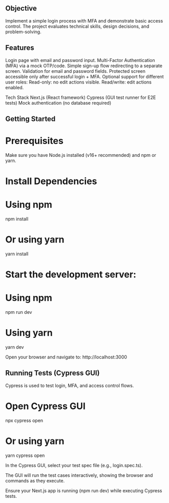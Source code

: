 ## Objective

Implement a simple login process with MFA and demonstrate basic access control. The project evaluates technical skills, design decisions, and problem-solving.

## Features
Login page with email and password input.
Multi-Factor Authentication (MFA) via a mock OTP/code.
Simple sign-up flow redirecting to a separate screen.
Validation for email and password fields.
Protected screen accessible only after successful login + MFA.
Optional support for different user roles:
Read-only: no edit actions visible.
Read/write: edit actions enabled.

Tech Stack
Next.js (React framework)
Cypress (GUI test runner for E2E tests)
Mock authentication (no database required)


## Getting Started
# Prerequisites

Make sure you have Node.js installed (v16+ recommended) and npm or yarn.

# Install Dependencies
# Using npm
npm install

# Or using yarn
yarn install

# Start the development server:
# Using npm
npm run dev

# Using yarn
yarn dev

Open your browser and navigate to: http://localhost:3000

## Running Tests (Cypress GUI)
Cypress is used to test login, MFA, and access control flows.

# Open Cypress GUI
npx cypress open

# Or using yarn
yarn cypress open

In the Cypress GUI, select your test spec file (e.g., login.spec.ts).

The GUI will run the test cases interactively, showing the browser and commands as they execute.

Ensure your Next.js app is running (npm run dev) while executing Cypress tests.